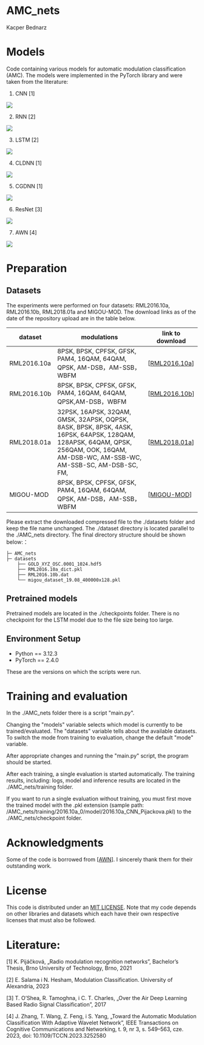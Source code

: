 # AMC_nets

Kacper Bednarz

# Models
Code containing various models for automatic modulation classification (AMC).
The models were implemented in the PyTorch library and were taken from the literature:

1) CNN [1]

![](/assets/CNN_architektura.png)

2) RNN [2]

![](/assets/RNN_architektura.png)

3) LSTM [2]

![](/assets/LSTM_architektura.png)

4) CLDNN [1]

![](/assets/CLDNN_architektura.png)

5) CGDNN [1]

![](/assets/CGDNN_architektura.png)

6) ResNet [3]

![](/assets/ResNet_architektura.png)

7) AWN [4]

![](/assets/AWN_architektura.png)

# Preparation
## Datasets
The experiments were performed on four datasets: RML2016.10a, RML2016.10b, RML2018.01a and MIGOU-MOD. The download links as of the date of the repository upload are in the table below.

| dataset     | modulations                                         | link to download         |
| ----------- | ------------------------------------------------------------ | ------------------------ |
| RML2016.10a | 8PSK, BPSK, CPFSK, GFSK, PAM4, 16QAM, 64QAM, QPSK, AM-DSB，AM-SSB，WBFM |[[RML2016.10a](https://www.kaggle.com/datasets/raindrops12/rml201610a)]|
| RML2016.10b | 8PSK, BPSK, CPFSK, GFSK, PAM4, 16QAM, 64QAM, QPSK,AM-DSB，WBFM |[[RML2016.10b](https://www.kaggle.com/datasets/marwanabudeeb/rml201610b)]|
| RML2018.01a | 32PSK, 16APSK, 32QAM, GMSK, 32APSK, OQPSK, 8ASK, BPSK, 8PSK, 4ASK, 16PSK, 64APSK, 128QAM, 128APSK, 64QAM, QPSK, 256QAM, OOK, 16QAM, AM-DSB-WC, AM-SSB-WC, AM-SSB-SC, AM-DSB-SC, FM, |[[RML2018.01a](https://www.kaggle.com/datasets/pinxau1000/radioml2018)]|
| MIGOU-MOD | 8PSK, BPSK, CPFSK, GFSK, PAM4, 16QAM, 64QAM, QPSK, AM-DSB，AM-SSB，WBFM |[[MIGOU-MOD](https://data.mendeley.com/datasets/fkwr8mzndr/1)]|

Please extract the downloaded compressed file to the ./datasets folder and keep the file name unchanged. The ./dataset directory is located parallel to the ./AMC_nets directory. The final directory structure should be shown below:：

```
├─ AMC_nets
├─ datasets
    ├── GOLD_XYZ_OSC.0001_1024.hdf5
    ├── RML2016.10a_dict.pkl
    ├── RML2016.10b.dat
    └── migou_dataset_19.08_400000x128.pkl
```

## Pretrained models
Pretrained models are located in the ./checkpoints folder. 
There is no checkpoint for the LSTM model due to the file size being too large.

## Environment Setup
- Python == 3.12.3
- PyTorch == 2.4.0 

These are the versions on which the scripts were run.

# Training and evaluation

In the ./AMC_nets folder there is a script "main.py".

Changing the "models" variable selects which model is currently to be trained/evaluated.
The "datasets" variable tells about the available datasets.
To switch the mode from training to evaluation, change the default "mode" variable.

After appropriate changes and running the "main.py" script, the program should be started.

After each training, a single evaluation is started automatically. The training results, including: logs, model and inference results are located in the ./AMC_nets/training folder.

If you want to run a single evaluation without training, you must first move the trained model with the .pkl extension (sample path: /AMC_nets/training/2016.10a_0/model/2016.10a_CNN_Pijackova.pkl) to the ./AMC_nets/checkpoint folder.

# Acknowledgments
Some of the code is borrowed from [[AWN](https://github.com/zjwfufu/AWN?tab=readme-ov-file)]. I sincerely thank them for their outstanding work.

# License
This code is distributed under an [MIT LICENSE](https://github.com/kacperbednarz1997/AMC_nets/blob/main/LICENSE). Note that my code depends on other libraries and datasets which each have their own respective licenses that must also be followed.

# Literature:
[1] K. Pijáčková, „Radio modulation recognition networks”, Bachelor’s Thesis, Brno University of Technology, Brno, 2021

[2] E. Salama i N. Hesham, Modulation Classification. University of Alexandria, 2023

[3] T. O’Shea, R. Tamoghna, i C. T. Charles, „Over the Air Deep Learning Based Radio Signal Classification”, 2017

[4] J. Zhang, T. Wang, Z. Feng, i S. Yang, „Toward the Automatic Modulation Classification With Adaptive Wavelet Network”, IEEE Transactions on Cognitive Communications and Networking, t. 9, nr 3, s. 549–563, cze. 2023, doi: 10.1109/TCCN.2023.3252580
